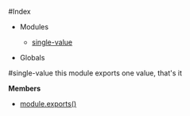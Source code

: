 #Index

* Modules
  * [single-value](#module_single-value)

* Globals

<a name="module_single-value"></a>
#single-value
this module exports one value, that's it

**Members**

* [module.exports()](#module_single-value)

